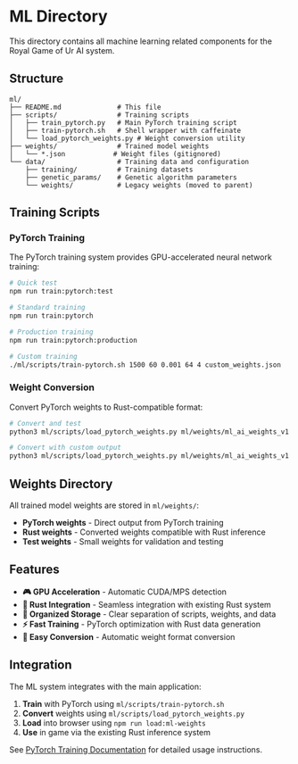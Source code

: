 # ML Directory

This directory contains all machine learning related components for the Royal Game of Ur AI system.

## Structure

```
ml/
├── README.md              # This file
├── scripts/               # Training scripts
│   ├── train_pytorch.py   # Main PyTorch training script
│   ├── train-pytorch.sh   # Shell wrapper with caffeinate
│   └── load_pytorch_weights.py # Weight conversion utility
├── weights/               # Trained model weights
│   └── *.json            # Weight files (gitignored)
└── data/                  # Training data and configuration
    ├── training/          # Training datasets
    ├── genetic_params/    # Genetic algorithm parameters
    └── weights/           # Legacy weights (moved to parent)
```

## Training Scripts

### PyTorch Training

The PyTorch training system provides GPU-accelerated neural network training:

```bash
# Quick test
npm run train:pytorch:test

# Standard training
npm run train:pytorch

# Production training
npm run train:pytorch:production

# Custom training
./ml/scripts/train-pytorch.sh 1500 60 0.001 64 4 custom_weights.json
```

### Weight Conversion

Convert PyTorch weights to Rust-compatible format:

```bash
# Convert and test
python3 ml/scripts/load_pytorch_weights.py ml/weights/ml_ai_weights_v1.json --test

# Convert with custom output
python3 ml/scripts/load_pytorch_weights.py ml/weights/ml_ai_weights_v1.json rust_weights.json
```

## Weights Directory

All trained model weights are stored in `ml/weights/`:

- **PyTorch weights** - Direct output from PyTorch training
- **Rust weights** - Converted weights compatible with Rust inference
- **Test weights** - Small weights for validation and testing

## Features

- **🎮 GPU Acceleration** - Automatic CUDA/MPS detection
- **🦀 Rust Integration** - Seamless integration with existing Rust system
- **📁 Organized Storage** - Clear separation of scripts, weights, and data
- **⚡ Fast Training** - PyTorch optimization with Rust data generation
- **🔄 Easy Conversion** - Automatic weight format conversion

## Integration

The ML system integrates with the main application:

1. **Train** with PyTorch using `ml/scripts/train-pytorch.sh`
2. **Convert** weights using `ml/scripts/load_pytorch_weights.py`
3. **Load** into browser using `npm run load:ml-weights`
4. **Use** in game via the existing Rust inference system

See [PyTorch Training Documentation](../docs/pytorch-training.md) for detailed usage instructions.
